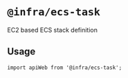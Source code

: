 # `@infra/ecs-task`

EC2 based ECS stack definition

## Usage

```
import apiWeb from '@infra/ecs-task';

```
